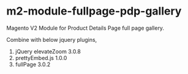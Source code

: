 # m2-module-fullpage-pdp-gallery

Magento V2 Module for Product Details Page full page gallery.

Combine with below jquery plugins,
  1. jQuery elevateZoom 3.0.8
  2. prettyEmbed.js 1.0.0
  3. fullPage 3.0.2

